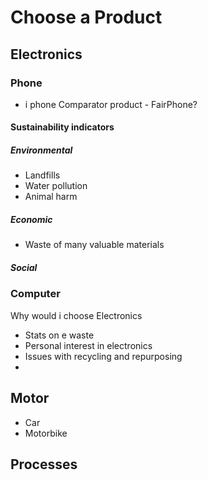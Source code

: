 # Choose a Product
## Electronics
### Phone
- i phone
Comparator product - FairPhone?

#### Sustainability indicators
##### Environmental
- Landfills
- Water pollution
- Animal harm
##### Economic 
- Waste of many valuable materials
##### Social

### Computer

Why would i choose Electronics
- Stats on e waste
- Personal interest in electronics
- Issues with recycling and repurposing
- 
## Motor
- Car 
- Motorbike 

## Processes
